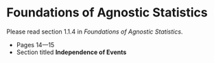 # Foundations of Agnostic Statistics

Please read section 1.1.4 in *Foundations of Agnostic Statistics*. 

- Pages 14—15
- Section titled **Independence of Events**
